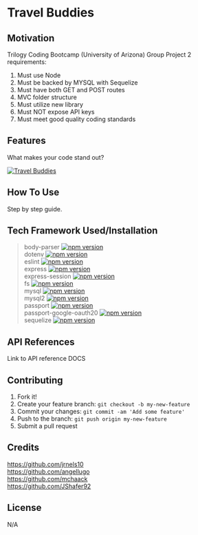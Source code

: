 # Travel Buddies

## Motivation
Trilogy Coding Bootcamp (University of Arizona)
Group Project 2 requirements:
1. Must use Node
2. Must be backed by MYSQL with Sequelize
3. Must have both GET and POST routes
4. MVC folder structure
5. Must utilize new library
6. Must NOT expose API keys
7. Must meet good quality coding standards
## Features
What makes your code stand out?

[![Travel Buddies](https://drive.google.com/file/d/17vbj2CgaHuTXrqN92FPOjjBbKqpvwmgf/view)](https://drive.google.com/file/d/17vbj2CgaHuTXrqN92FPOjjBbKqpvwmgf/view "Travel Buddies")

## How To Use
Step by step guide.
## Tech Framework Used/Installation
>body-parser
[![npm version](https://badge.fury.io/js/body-parser.svg)](https://badge.fury.io/js/body-parser)<br>
>dotenv
[![npm version](https://badge.fury.io/js/dotenv.svg)](https://badge.fury.io/js/dotenv)<br> 
>eslint 
[![npm version](https://badge.fury.io/js/eslint.svg)](https://badge.fury.io/js/eslint)<br>
>express 
[![npm version](https://badge.fury.io/js/express.svg)](https://badge.fury.io/js/express)<br>
>express-session
[![npm version](https://badge.fury.io/js/express-session.svg)](https://badge.fury.io/js/express-session)<br>
>fs 
[![npm version](https://badge.fury.io/js/fs.svg)](https://badge.fury.io/js/fs)<br>
>mysql 
[![npm version](https://badge.fury.io/js/mysql.svg)](https://badge.fury.io/js/mysql)<br>
>mysql2 
[![npm version](https://badge.fury.io/js/mysql2.svg)](https://badge.fury.io/js/mysql2)<br>
>passport 
[![npm version](https://badge.fury.io/js/passport.svg)](https://badge.fury.io/js/passport)<br>
>passport-google-oauth20 
[![npm version](https://badge.fury.io/js/passport-google-oauth.svg)](https://badge.fury.io/js/passport-google-oauth)<br>
>sequelize 
[![npm version](https://badge.fury.io/js/sequelize.svg)](https://badge.fury.io/js/sequelize)<br>
## API References
Link to API reference DOCS
## Contributing
1. Fork it!
2. Create your feature branch: `git checkout -b my-new-feature`
3. Commit your changes: `git commit -am 'Add some feature'`
4. Push to the branch: `git push origin my-new-feature`
5. Submit a pull request
## Credits
https://github.com/jrnels10<br>
https://github.com/angellugo<br>
https://github.com/mchaack<br>
https://github.com/JShafer92
## License
N/A